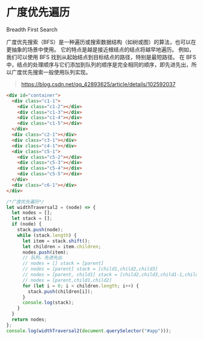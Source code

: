 # 广度优先遍历

Breadth First Search

广度优先搜索（BFS）是一种遍历或搜索数据结构（如树或图）的算法，也可以在更抽象的场景中使用。
它的特点是越是接近根结点的结点将越早地遍历。
例如，我们可以使用 BFS 找到从起始结点到目标结点的路径，特别是最短路径。
在 BFS 中，结点的处理顺序与它们添加到队列的顺序是完全相同的顺序，即先进先出，所以广度优先搜索一般使用队列实现。

> https://blog.csdn.net/qq_42893625/article/details/102592037

```html
<div id="container">
  <div class="c1-1">
    <div class="c1-2"></div>
    <div class="c1-3"></div>
    <div class="c1-4"></div>
    <div class="c1-5"></div>
  </div>
  <div class="c2-1"></div>
  <div class="c3-1"></div>
  <div class="c4-1"></div>
  <div class="c5-1">
    <div class="c5-2"></div>
    <div class="c5-3"></div>
    <div class="c5-4"></div>
    <div class="c5-5"></div>
  </div>
  <div class="c6-1"></div>
</div>
```

```javascript
/*广度优先遍历*/
let widthTraversal2 = (node) => {
  let nodes = [];
  let stack = [];
  if (node) {
    stack.push(node);
    while (stack.length) {
      let item = stack.shift();
      let children = item.children;
      nodes.push(item);
      // 队列，先进先出
      // nodes = [] stack = [parent]
      // nodes = [parent] stack = [child1,child2,child3]
      // nodes = [parent, child1] stack = [child2,child3,child1-1,child1-2]
      // nodes = [parent,child1,child2]
      for (let i = 0; i < children.length; i++) {
        stack.push(children[i]);
      }
      console.log(stack);
    }
  }
  return nodes;
};
console.log(widthTraversal2(document.querySelector("#app")));
```
